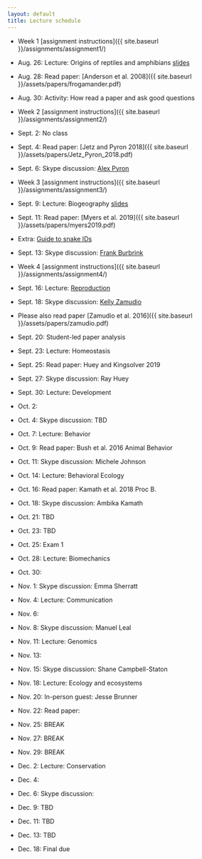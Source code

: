 ```yaml
---
layout: default
title: Lecture schedule
---
```


- Week 1 [assignment instructions]({{ site.baseurl }}/assignments/assignment1/)
- Aug. 26: Lecture: Origins of reptiles and amphibians [slides](https://docs.google.com/presentation/d/1sOpBvvi2Jh1BpBckbkt2t3EbESO48bkXtwKFqKYrMOQ/edit?usp=sharing)
- Aug. 28: Read paper: [Anderson et al. 2008]({{ site.baseurl }}/assets/papers/frogamander.pdf)
- Aug. 30: Activity: How read a paper and ask good questions

- Week 2 [assignment instructions]({{ site.baseurl }}/assignments/assignment2/)
- Sept. 2: No class
- Sept. 4: Read paper: [Jetz and Pyron 2018]({{ site.baseurl }}/assets/papers/Jetz_Pyron_2018.pdf)
- Sept. 6: Skype discussion: [Alex Pyron](http://www.colubroid.org/)

- Week 3 [assignment instructions]({{ site.baseurl }}/assignments/assignment3/)
- Sept. 9: Lecture: Biogeography [slides](https://docs.google.com/presentation/d/18YXHEW0YW1eDBKr6DU60Qlw2fC_kcKCdToG5Vyi7jgk/edit?usp=sharing)
- Sept. 11: Read paper: [Myers et al. 2019]({{ site.baseurl }}/assets/papers/myers2019.pdf)
- Extra: [Guide to snake IDs](https://drive.google.com/file/d/1fM4IEXWlqWeJuOZ7yMfGBkjNk9Z4xkN_/view?usp=sharing)
- Sept. 13: Skype discussion: [Frank Burbrink](http://www.amnh.org/our-research/staff-directory/frank-t.-burbrink/)

- Week 4 [assignment instructions]({{ site.baseurl }}/assignments/assignment4/)
- Sept. 16: Lecture: [Reproduction](https://docs.google.com/presentation/d/1Ou4EF0bJhiN6uZrBvf0mNWU9ZXgVvmOa1d8C-Ffgk6M/edit?usp=sharing)
- Sept. 18: Skype discussion: [Kelly Zamudio](https://ecologyandevolution.cornell.edu/kelly-zamudio)
- Please also read paper [Zamudio et al. 2016]({{ site.baseurl }}/assets/papers/zamudio.pdf)
- Sept. 20: Student-led paper analysis

- Sept. 23: Lecture: Homeostasis
- Sept. 25: Read paper: Huey and Kingsolver 2019
- Sept. 27: Skype discussion: Ray Huey

- Sept. 30: Lecture: Development
- Oct. 2:
- Oct. 4: Skype discussion: TBD

- Oct. 7: Lecture: Behavior
- Oct. 9: Read paper: Bush et al. 2016 Animal Behavior
- Oct. 11: Skype discussion: Michele Johnson

- Oct. 14: Lecture: Behavioral Ecology
- Oct. 16: Read paper: Kamath et al. 2018 Proc B.
- Oct. 18: Skype discussion: Ambika Kamath

- Oct. 21: TBD
- Oct. 23: TBD
- Oct. 25: Exam 1

- Oct. 28: Lecture: Biomechanics
- Oct. 30:
- Nov. 1: Skype discussion: Emma Sherratt

- Nov. 4: Lecture: Communication
- Nov. 6:
- Nov. 8: Skype discussion: Manuel Leal

- Nov. 11: Lecture: Genomics
- Nov. 13:
- Nov. 15: Skype discussion: Shane Campbell-Staton

- Nov. 18: Lecture: Ecology and ecosystems
- Nov. 20: In-person guest: Jesse Brunner
- Nov. 22: Read paper:  

- Nov. 25: BREAK
- Nov. 27: BREAK
- Nov. 29: BREAK

- Dec. 2: Lecture: Conservation
- Dec. 4:
- Dec. 6: Skype discussion:

- Dec. 9: TBD
- Dec. 11: TBD
- Dec. 13: TBD

- Dec. 18: Final due
